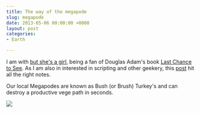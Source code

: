 ```yaml
---
title: The way of the megapode
slug: megapode
date: 2013-05-06 00:00:00 +0000
layout: post
categories: 
- Earth

---
```

I am with [but she's a girl][rousette], being a fan of Douglas Adam's book [Last Chance to See][amazon]. As I am also in interested in scripting and other geekery, this [post][rousette 2] hit all the right notes.

Our local Megapodes are known as Bush (or Brush) Turkey's and can destroy a productive vege path in seconds.

![][williampickup]

[amazon]: http://www.amazon.com/gp/product/0345371984/tag=slowlane-20
[rousette]: http://www.rousette.org.uk
[rousette 2]: http://www.rousette.org.uk/blog/archives/the-way-of-the-megapode
[williampickup]: https://media.publit.io/file/440px-Alectura-lathami.jpg
